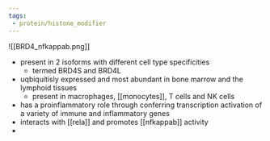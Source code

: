 ```yaml
---
tags:
 - protein/histone_modifier
---
```

![[BRD4_nfkappab.png]]
- present in 2 isoforms with different cell type specificities
	- termed BRD4S and BRD4L
- uqbiquitisly expressed and most abundant in bone marrow and the lymphoid  tissues
	- present in macrophages, [[monocytes]], T cells and NK cells 
- has a proinflammatory role through conferring transcription activation of a variety of immune and inflammatory genes
- interacts with [[rela]] and promotes [[nfkappab]] activity
- 